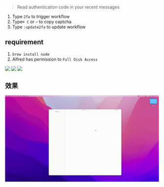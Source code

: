 > Read authentication code in your recent messages

1. Type `2fa` to trigger workflow
2. Type`⌘ C` or `⏎` to copy captcha
3. Type `:update2fa` to update workflow
## requirement

1. `brew install node`
2. Alfred has permission to `Full Disk Access`


![](https://img.shields.io/badge/version-v0.6-green?style=for-the-badge)
[![](https://img.shields.io/badge/download-click-blue?style=for-the-badge)](https://github.com/alanhg/alfred-workflows/raw/master/2fa-read-code/2FA-Read%20Code.alfredworkflow)
[![](https://img.shields.io/badge/plist-link-important?style=for-the-badge)](https://raw.githubusercontent.com/alanhg/alfred-workflows/master/2fa-read-code/src/info.plist)



<!-- more -->

## 效果
![](./screenshot.gif)
